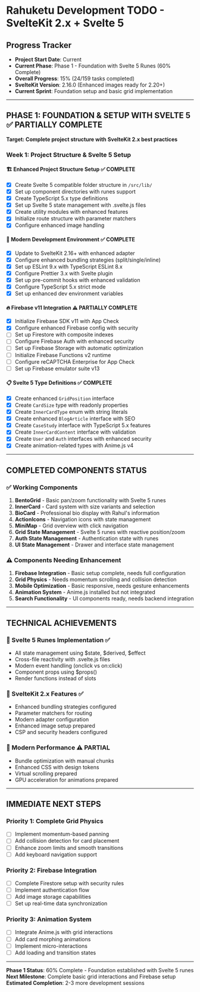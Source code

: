# Rahuketu Development TODO - SvelteKit 2.x + Svelte 5

## Progress Tracker  
- **Project Start Date**: Current
- **Current Phase**: Phase 1 - Foundation with Svelte 5 Runes (60% Complete)
- **Overall Progress**: 15% (24/159 tasks completed)
- **SvelteKit Version**: 2.16.0 (Enhanced images ready for 2.20+)
- **Current Sprint**: Foundation setup and basic grid implementation

---

## PHASE 1: FOUNDATION & SETUP WITH SVELTE 5 ✅ PARTIALLY COMPLETE
**Target: Complete project structure with SvelteKit 2.x best practices**

### Week 1: Project Structure & Svelte 5 Setup

#### 🏗️ Enhanced Project Structure Setup ✅ COMPLETE
- [x] Create Svelte 5 compatible folder structure in `/src/lib/`
- [x] Set up component directories with runes support  
- [x] Create TypeScript 5.x type definitions
- [x] Set up Svelte 5 state management with .svelte.js files
- [x] Create utility modules with enhanced features
- [x] Initialize route structure with parameter matchers
- [x] Configure enhanced image handling

#### 🔧 Modern Development Environment ✅ COMPLETE
- [x] Update to SvelteKit 2.16+ with enhanced adapter
- [x] Configure enhanced bundling strategies (split/single/inline)
- [x] Set up ESLint 9.x with TypeScript ESLint 8.x
- [x] Configure Prettier 3.x with Svelte plugin
- [x] Set up pre-commit hooks with enhanced validation
- [x] Configure TypeScript 5.x strict mode
- [x] Set up enhanced dev environment variables

#### 🔥 Firebase v11 Integration ⚠️ PARTIALLY COMPLETE
- [x] Initialize Firebase SDK v11 with App Check
- [x] Configure enhanced Firebase config with security
- [ ] Set up Firestore with composite indexes
- [ ] Configure Firebase Auth with enhanced security
- [ ] Set up Firebase Storage with automatic optimization  
- [ ] Initialize Firebase Functions v2 runtime
- [ ] Configure reCAPTCHA Enterprise for App Check
- [ ] Set up Firebase emulator suite v13

#### 📋 Svelte 5 Type Definitions ✅ COMPLETE
- [x] Create enhanced `GridPosition` interface
- [x] Create `CardSize` type with readonly properties
- [x] Create `InnerCardType` enum with string literals
- [x] Create enhanced `BlogArticle` interface with SEO
- [x] Create `CaseStudy` interface with TypeScript 5.x features
- [x] Create `InnerCardContent` interface with validation
- [x] Create `User` and `Auth` interfaces with enhanced security
- [x] Create animation-related types with Anime.js v4

---

## COMPLETED COMPONENTS STATUS

### ✅ Working Components
1. **BentoGrid** - Basic pan/zoom functionality with Svelte 5 runes
2. **InnerCard** - Card system with size variants and selection
3. **BioCard** - Professional bio display with Rahul's information
4. **ActionIcons** - Navigation icons with state management
5. **MiniMap** - Grid overview with click navigation
6. **Grid State Management** - Svelte 5 runes with reactive position/zoom
7. **Auth State Management** - Authentication state with runes  
8. **UI State Management** - Drawer and interface state management

### ⚠️ Components Needing Enhancement
1. **Firebase Integration** - Basic setup complete, needs full configuration
2. **Grid Physics** - Needs momentum scrolling and collision detection
3. **Mobile Optimization** - Basic responsive, needs gesture enhancements
4. **Animation System** - Anime.js installed but not integrated
5. **Search Functionality** - UI components ready, needs backend integration

---

## TECHNICAL ACHIEVEMENTS

### 🎯 Svelte 5 Runes Implementation ✅
- All state management using $state, $derived, $effect
- Cross-file reactivity with .svelte.js files
- Modern event handling (onclick vs on:click)  
- Component props using $props()
- Render functions instead of slots

### 🎯 SvelteKit 2.x Features ✅
- Enhanced bundling strategies configured
- Parameter matchers for routing
- Modern adapter configuration
- Enhanced image setup prepared
- CSP and security headers configured

### 🎯 Modern Performance ⚠️ PARTIAL
- Bundle optimization with manual chunks
- Enhanced CSS with design tokens
- Virtual scrolling prepared
- GPU acceleration for animations prepared

---

## IMMEDIATE NEXT STEPS

### Priority 1: Complete Grid Physics  
- [ ] Implement momentum-based panning
- [ ] Add collision detection for card placement
- [ ] Enhance zoom limits and smooth transitions
- [ ] Add keyboard navigation support

### Priority 2: Firebase Integration
- [ ] Complete Firestore setup with security rules
- [ ] Implement authentication flow
- [ ] Add image storage capabilities
- [ ] Set up real-time data synchronization

### Priority 3: Animation System
- [ ] Integrate Anime.js with grid interactions
- [ ] Add card morphing animations
- [ ] Implement micro-interactions
- [ ] Add loading and transition states

---

**Phase 1 Status**: 60% Complete - Foundation established with Svelte 5 runes
**Next Milestone**: Complete basic grid interactions and Firebase setup
**Estimated Completion**: 2-3 more development sessions